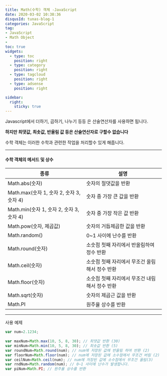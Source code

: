 ```yaml
---
title: Math(수학) 객체 -JavaScript
date: 2020-03-02 10:38:36
disqusId: tunas-blog-1
categories: JavaScript
tag: 
- JavaScript
- Math Object
-
toc: true
widgets:
  - type: toc
    position: right
  - type: category
    position: right
  - type: tagcloud
    position: right
  - type: adsense
    position: right

sidebar:
  right:
    sticky: true
---
```


Javascript에서 더하기, 곱하기, 나누기 등등 은 산술연산자를 사용하면 됩니다.

**하지만 최댓값, 최솟값, 반올림 값 등은 산술연산자로 구할수 없습니다**

수학 객체는 이러한 수학과 관련한 작업을 처리할수 있게 해줍니다.

<!-- more -->

* * *

#### 수학 객체의 메서드 및 상수

| 종류                                     | 설명                                           |
|------------------------------------------|------------------------------------------------|
| Math.abs(숫자)                           | 숫자의 절댓값을 반환                           |
| Math.max(숫자 1, 숫자 2, 숫자 3, 숫자 4) | 숫자 중 가장 큰 값을 반환                      |
| Math.min(숫자 1, 숫자 2, 숫자 3, 숫자 4) | 숫자 중 가장 작은 값 반환                      |
| Math.pow(숫자, 제곱값)                   | 숫자의 거듭제곱한 값을 반환                    |
| Math.random()                            | 0~1 사이에 난수를 반환                         |
| Math.round(숫자)                         | 소숫점 첫째 자리에서 반올림하여 정수 반환      |
| Math.ceil(숫자)                          | 소숫점 첫째 자리에서 무조건 올림해서 정수 반환 |
| Math.floor(숫자)                         | 소숫점 첫째 자리에서 무조건 내림해서 정수 반환 |
| Math.sqrt(숫자)                          | 숫자의 제곱근 값을 반환                        |
| Math.PI                                  | 원주율 상수를 반환                             |


* * *

사용 예제

```js
var num=2.1234;  
  
var maxNum=Math.max(10, 5, 8, 30); // 최댓값 반환 (30)  
var minNum=Math.min(10, 5, 8, 30); // 최솟값 반환 (5)  
var roundNum=Math.round(num); // num에 저장된 값에 반올림 하여 반환 (2)  
var floorNum=Math.floor(num); // num에 저장된 값에 소수점에서 무조건 버림 (2)  
var ceilNum=Math.ceil(num); // num에 저장된 값에 소수점에서 무조건 올림(3)  
var rndNum=Math.random(num); // 0~1 사이에 난수가 발생합니다.  
var piNum=Math.PI; // 원주율 상수를 반환  
```

